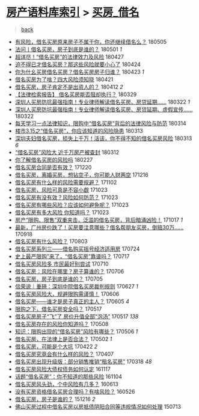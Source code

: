 [房产语料库索引](../../README.md)  > [买房_借名](买房_借名.md)
====
> [back](../README.md)

- [有风险，借名买房原来房子不属于你，你还继续借名么？](http://jkwz.applinzi.com/ittc/7099665091165422598.html#%E6%9C%89%E9%A3%8E%E9%99%A9%EF%BC%8C%E5%80%9F%E5%90%8D%E4%B9%B0%E6%88%BF%E5%8E%9F%E6%9D%A5%E6%88%BF%E5%AD%90%E4%B8%8D%E5%B1%9E%E4%BA%8E%E4%BD%A0%EF%BC%8C%E4%BD%A0%E8%BF%98%E7%BB%A7%E7%BB%AD%E5%80%9F%E5%90%8D%E4%B9%88%EF%BC%9F) 180505  
- [法问丨借名买房，房子到底是谁的？](http://jkwz.applinzi.com/ittc/7098034525437428752.html#%E6%B3%95%E9%97%AE%E4%B8%A8%E5%80%9F%E5%90%8D%E4%B9%B0%E6%88%BF%EF%BC%8C%E6%88%BF%E5%AD%90%E5%88%B0%E5%BA%95%E6%98%AF%E8%B0%81%E7%9A%84%EF%BC%9F) 180501 *1* 
- [超详尽！“借名买房”的法律效力及风险](http://jkwz.applinzi.com/ittc/7096604116132561936.html#%E8%B6%85%E8%AF%A6%E5%B0%BD%EF%BC%81%E2%80%9C%E5%80%9F%E5%90%8D%E4%B9%B0%E6%88%BF%E2%80%9D%E7%9A%84%E6%B3%95%E5%BE%8B%E6%95%88%E5%8A%9B%E5%8F%8A%E9%A3%8E%E9%99%A9) 180427  
- [迫不得已才借名买房？那这些风险就要小心了](http://jkwz.applinzi.com/ittc/7095552156738520075.html#%E8%BF%AB%E4%B8%8D%E5%BE%97%E5%B7%B2%E6%89%8D%E5%80%9F%E5%90%8D%E4%B9%B0%E6%88%BF%EF%BC%9F%E9%82%A3%E8%BF%99%E4%BA%9B%E9%A3%8E%E9%99%A9%E5%B0%B1%E8%A6%81%E5%B0%8F%E5%BF%83%E4%BA%86) 180424  
- [你为什幺买房借名买房？借名买房房子归谁？](http://jkwz.applinzi.com/ittc/7095101280722895888.html#%E4%BD%A0%E4%B8%BA%E4%BB%80%E5%B9%BA%E4%B9%B0%E6%88%BF%E5%80%9F%E5%90%8D%E4%B9%B0%E6%88%BF%EF%BC%9F%E5%80%9F%E5%90%8D%E4%B9%B0%E6%88%BF%E6%88%BF%E5%AD%90%E5%BD%92%E8%B0%81%EF%BC%9F) 180423 *1* 
- [借名买房为了啥？四大风险须知晓](http://jkwz.applinzi.com/ittc/7094478777877005319.html#%E5%80%9F%E5%90%8D%E4%B9%B0%E6%88%BF%E4%B8%BA%E4%BA%86%E5%95%A5%EF%BC%9F%E5%9B%9B%E5%A4%A7%E9%A3%8E%E9%99%A9%E9%A1%BB%E7%9F%A5%E6%99%93) 180421  
- [借名买房，房子肯定不是出资人的？](http://jkwz.applinzi.com/ittc/7091058345433891856.html#%E5%80%9F%E5%90%8D%E4%B9%B0%E6%88%BF%EF%BC%8C%E6%88%BF%E5%AD%90%E8%82%AF%E5%AE%9A%E4%B8%8D%E6%98%AF%E5%87%BA%E8%B5%84%E4%BA%BA%E7%9A%84%EF%BC%9F) 180412 *2* 
- [【法律检索报告】  借名买房能否阻却执行？](http://jkwz.applinzi.com/ittc/7085822923141284871.html#%E3%80%90%E6%B3%95%E5%BE%8B%E6%A3%80%E7%B4%A2%E6%8A%A5%E5%91%8A%E3%80%91++%E5%80%9F%E5%90%8D%E4%B9%B0%E6%88%BF%E8%83%BD%E5%90%A6%E9%98%BB%E5%8D%B4%E6%89%A7%E8%A1%8C%EF%BC%9F) 180329  
- [深圳人买房防坑最强指南！专业律师解读借名买房、房贷延期……](http://jkwz.applinzi.com/ittc/7083213195919754247.html#%E6%B7%B1%E5%9C%B3%E4%BA%BA%E4%B9%B0%E6%88%BF%E9%98%B2%E5%9D%91%E6%9C%80%E5%BC%BA%E6%8C%87%E5%8D%97%EF%BC%81%E4%B8%93%E4%B8%9A%E5%BE%8B%E5%B8%88%E8%A7%A3%E8%AF%BB%E5%80%9F%E5%90%8D%E4%B9%B0%E6%88%BF%E3%80%81%E6%88%BF%E8%B4%B7%E5%BB%B6%E6%9C%9F%E2%80%A6%E2%80%A6) 180322 *1* 
- [深圳人买房防坑最强指南！专业律师解读借名买房、房贷延期、虚假宣传……](http://jkwz.applinzi.com/ittc/7083189798376571915.html#%E6%B7%B1%E5%9C%B3%E4%BA%BA%E4%B9%B0%E6%88%BF%E9%98%B2%E5%9D%91%E6%9C%80%E5%BC%BA%E6%8C%87%E5%8D%97%EF%BC%81%E4%B8%93%E4%B8%9A%E5%BE%8B%E5%B8%88%E8%A7%A3%E8%AF%BB%E5%80%9F%E5%90%8D%E4%B9%B0%E6%88%BF%E3%80%81%E6%88%BF%E8%B4%B7%E5%BB%B6%E6%9C%9F%E3%80%81%E8%99%9A%E5%81%87%E5%AE%A3%E4%BC%A0%E2%80%A6%E2%80%A6) 180322  
- [每天学习一点法律知识，限购中“借名买房”背后的法律风险与防范](http://jkwz.applinzi.com/ittc/7080332840325874694.html#%E6%AF%8F%E5%A4%A9%E5%AD%A6%E4%B9%A0%E4%B8%80%E7%82%B9%E6%B3%95%E5%BE%8B%E7%9F%A5%E8%AF%86%EF%BC%8C%E9%99%90%E8%B4%AD%E4%B8%AD%E2%80%9C%E5%80%9F%E5%90%8D%E4%B9%B0%E6%88%BF%E2%80%9D%E8%83%8C%E5%90%8E%E7%9A%84%E6%B3%95%E5%BE%8B%E9%A3%8E%E9%99%A9%E4%B8%8E%E9%98%B2%E8%8C%83) 180314  
- [楼市3.15之“借名买房”，你应该知道的风险隐患](http://jkwz.applinzi.com/ittc/7079978142557275147.html#%E6%A5%BC%E5%B8%823.15%E4%B9%8B%E2%80%9C%E5%80%9F%E5%90%8D%E4%B9%B0%E6%88%BF%E2%80%9D%EF%BC%8C%E4%BD%A0%E5%BA%94%E8%AF%A5%E7%9F%A5%E9%81%93%E7%9A%84%E9%A3%8E%E9%99%A9%E9%9A%90%E6%82%A3) 180313  
- [深圳夫妇借名买房，损失上千万！活该，你不得不知的借名买房风险](http://jkwz.applinzi.com/ittc/7079944801527268359.html#%E6%B7%B1%E5%9C%B3%E5%A4%AB%E5%A6%87%E5%80%9F%E5%90%8D%E4%B9%B0%E6%88%BF%EF%BC%8C%E6%8D%9F%E5%A4%B1%E4%B8%8A%E5%8D%83%E4%B8%87%EF%BC%81%E6%B4%BB%E8%AF%A5%EF%BC%8C%E4%BD%A0%E4%B8%8D%E5%BE%97%E4%B8%8D%E7%9F%A5%E7%9A%84%E5%80%9F%E5%90%8D%E4%B9%B0%E6%88%BF%E9%A3%8E%E9%99%A9) 180313 *6* 
- [“借名买房”风险大 近千万房产被查封](http://jkwz.applinzi.com/ittc/7079506176494797830.html#%E2%80%9C%E5%80%9F%E5%90%8D%E4%B9%B0%E6%88%BF%E2%80%9D%E9%A3%8E%E9%99%A9%E5%A4%A7+%E8%BF%91%E5%8D%83%E4%B8%87%E6%88%BF%E4%BA%A7%E8%A2%AB%E6%9F%A5%E5%B0%81) 180312  
- [你了解借名买房的风险吗](http://jkwz.applinzi.com/ittc/7074794908059960331.html#%E4%BD%A0%E4%BA%86%E8%A7%A3%E5%80%9F%E5%90%8D%E4%B9%B0%E6%88%BF%E7%9A%84%E9%A3%8E%E9%99%A9%E5%90%97) 180227  
- [借名买房合同是否有效？](http://jkwz.applinzi.com/ittc/7049195553122944016.html#%E5%80%9F%E5%90%8D%E4%B9%B0%E6%88%BF%E5%90%88%E5%90%8C%E6%98%AF%E5%90%A6%E6%9C%89%E6%95%88%EF%BC%9F) 171220  
- [借名买房，离婚买房，想钻空子，你可能人财两空](http://jkwz.applinzi.com/ittc/7047593360729048080.html#%E5%80%9F%E5%90%8D%E4%B9%B0%E6%88%BF%EF%BC%8C%E7%A6%BB%E5%A9%9A%E4%B9%B0%E6%88%BF%EF%BC%8C%E6%83%B3%E9%92%BB%E7%A9%BA%E5%AD%90%EF%BC%8C%E4%BD%A0%E5%8F%AF%E8%83%BD%E4%BA%BA%E8%B4%A2%E4%B8%A4%E7%A9%BA) 171216  
- [借名买房有什么样的风险需要规避？](http://jkwz.applinzi.com/ittc/7031338016046580752.html#%E5%80%9F%E5%90%8D%E4%B9%B0%E6%88%BF%E6%9C%89%E4%BB%80%E4%B9%88%E6%A0%B7%E7%9A%84%E9%A3%8E%E9%99%A9%E9%9C%80%E8%A6%81%E8%A7%84%E9%81%BF%EF%BC%9F) 171102  
- [借名买房，风险可真是不容小觑](http://jkwz.applinzi.com/ittc/7027688552962458641.html#%E5%80%9F%E5%90%8D%E4%B9%B0%E6%88%BF%EF%BC%8C%E9%A3%8E%E9%99%A9%E5%8F%AF%E7%9C%9F%E6%98%AF%E4%B8%8D%E5%AE%B9%E5%B0%8F%E8%A7%91) 171023  
- [借名买房有没有效？风险如何防范？](http://jkwz.applinzi.com/ittc/7027686098824856593.html#%E5%80%9F%E5%90%8D%E4%B9%B0%E6%88%BF%E6%9C%89%E6%B2%A1%E6%9C%89%E6%95%88%EF%BC%9F%E9%A3%8E%E9%99%A9%E5%A6%82%E4%BD%95%E9%98%B2%E8%8C%83%EF%BC%9F) 171023  
- [借名买房有哪些风险？应该如何避免呢？](http://jkwz.applinzi.com/ittc/7027597429589935121.html#%E5%80%9F%E5%90%8D%E4%B9%B0%E6%88%BF%E6%9C%89%E5%93%AA%E4%BA%9B%E9%A3%8E%E9%99%A9%EF%BC%9F%E5%BA%94%E8%AF%A5%E5%A6%82%E4%BD%95%E9%81%BF%E5%85%8D%E5%91%A2%EF%BC%9F) 171023  
- [借名买房有多大风险 你知道吗？](http://jkwz.applinzi.com/ittc/7027594455387997201.html#%E5%80%9F%E5%90%8D%E4%B9%B0%E6%88%BF%E6%9C%89%E5%A4%9A%E5%A4%A7%E9%A3%8E%E9%99%A9+%E4%BD%A0%E7%9F%A5%E9%81%93%E5%90%97%EF%BC%9F) 171023  
- [房产“限购、限售”双重夹击，泛滥的借名买房，背后暗涌凶险！](http://jkwz.applinzi.com/ittc/7025449281476101137.html#%E6%88%BF%E4%BA%A7%E2%80%9C%E9%99%90%E8%B4%AD%E3%80%81%E9%99%90%E5%94%AE%E2%80%9D%E5%8F%8C%E9%87%8D%E5%A4%B9%E5%87%BB%EF%BC%8C%E6%B3%9B%E6%BB%A5%E7%9A%84%E5%80%9F%E5%90%8D%E4%B9%B0%E6%88%BF%EF%BC%8C%E8%83%8C%E5%90%8E%E6%9A%97%E6%B6%8C%E5%87%B6%E9%99%A9%EF%BC%81) 171017 *1* 
- [最新，广州房价跌了！买房要注意哪些？借名帮朋友买房，倒赔30万……](http://jkwz.applinzi.com/ittc/7014724194796045329.html#%E6%9C%80%E6%96%B0%EF%BC%8C%E5%B9%BF%E5%B7%9E%E6%88%BF%E4%BB%B7%E8%B7%8C%E4%BA%86%EF%BC%81%E4%B9%B0%E6%88%BF%E8%A6%81%E6%B3%A8%E6%84%8F%E5%93%AA%E4%BA%9B%EF%BC%9F%E5%80%9F%E5%90%8D%E5%B8%AE%E6%9C%8B%E5%8F%8B%E4%B9%B0%E6%88%BF%EF%BC%8C%E5%80%92%E8%B5%9430%E4%B8%87%E2%80%A6%E2%80%A6) 170918  
- [借名买房有什么风险？](http://jkwz.applinzi.com/ittc/6997628543956419600.html#%E5%80%9F%E5%90%8D%E4%B9%B0%E6%88%BF%E6%9C%89%E4%BB%80%E4%B9%88%E9%A3%8E%E9%99%A9%EF%BC%9F) 170803  
- [借名买房系列三——借名购买摇号经济适用房](http://jkwz.applinzi.com/ittc/6993799169905787920.html#%E5%80%9F%E5%90%8D%E4%B9%B0%E6%88%BF%E7%B3%BB%E5%88%97%E4%B8%89%E2%80%94%E2%80%94%E5%80%9F%E5%90%8D%E8%B4%AD%E4%B9%B0%E6%91%87%E5%8F%B7%E7%BB%8F%E6%B5%8E%E9%80%82%E7%94%A8%E6%88%BF) 170724  
- [史上最严限购”来了，“借名买房”靠谱吗？](http://jkwz.applinzi.com/ittc/6991190783871681552.html#%E5%8F%B2%E4%B8%8A%E6%9C%80%E4%B8%A5%E9%99%90%E8%B4%AD%E2%80%9D%E6%9D%A5%E4%BA%86%EF%BC%8C%E2%80%9C%E5%80%9F%E5%90%8D%E4%B9%B0%E6%88%BF%E2%80%9D%E9%9D%A0%E8%B0%B1%E5%90%97%EF%BC%9F) 170717  
- [借名买房风险多 市民最好别尝试](http://jkwz.applinzi.com/ittc/6988688809162966032.html#%E5%80%9F%E5%90%8D%E4%B9%B0%E6%88%BF%E9%A3%8E%E9%99%A9%E5%A4%9A+%E5%B8%82%E6%B0%91%E6%9C%80%E5%A5%BD%E5%88%AB%E5%B0%9D%E8%AF%95) 170710  
- [借名买房：风险在哪里？房子算谁的？](http://jkwz.applinzi.com/ittc/6986445857258734596.html#%E5%80%9F%E5%90%8D%E4%B9%B0%E6%88%BF%EF%BC%9A%E9%A3%8E%E9%99%A9%E5%9C%A8%E5%93%AA%E9%87%8C%EF%BC%9F%E6%88%BF%E5%AD%90%E7%AE%97%E8%B0%81%E7%9A%84%EF%BC%9F) 170706  
- [借名买房，房子到底是谁的？](http://jkwz.applinzi.com/ittc/6986871512098145284.html#%E5%80%9F%E5%90%8D%E4%B9%B0%E6%88%BF%EF%BC%8C%E6%88%BF%E5%AD%90%E5%88%B0%E5%BA%95%E6%98%AF%E8%B0%81%E7%9A%84%EF%BC%9F) 170705  
- [信荣说｜重磅：深圳中院借名买房裁判规则](http://jkwz.applinzi.com/ittc/6983974786555184132.html#%E4%BF%A1%E8%8D%A3%E8%AF%B4%EF%BD%9C%E9%87%8D%E7%A3%85%EF%BC%9A%E6%B7%B1%E5%9C%B3%E4%B8%AD%E9%99%A2%E5%80%9F%E5%90%8D%E4%B9%B0%E6%88%BF%E8%A3%81%E5%88%A4%E8%A7%84%E5%88%99) 170627 *1* 
- [借名买房风险大，规避限购需谨慎！](http://jkwz.applinzi.com/ittc/6976195224161223685.html#%E5%80%9F%E5%90%8D%E4%B9%B0%E6%88%BF%E9%A3%8E%E9%99%A9%E5%A4%A7%EF%BC%8C%E8%A7%84%E9%81%BF%E9%99%90%E8%B4%AD%E9%9C%80%E8%B0%A8%E6%85%8E%EF%BC%81) 170606  
- [借名买房——谁才是房子真正的主人？](http://jkwz.applinzi.com/ittc/6975705557007598596.html#%E5%80%9F%E5%90%8D%E4%B9%B0%E6%88%BF%E2%80%94%E2%80%94%E8%B0%81%E6%89%8D%E6%98%AF%E6%88%BF%E5%AD%90%E7%9C%9F%E6%AD%A3%E7%9A%84%E4%B8%BB%E4%BA%BA%EF%BC%9F) 170605 *4* 
- [限购之下，借名买房安全吗？](http://jkwz.applinzi.com/ittc/6968636629785773060.html#%E9%99%90%E8%B4%AD%E4%B9%8B%E4%B8%8B%EF%BC%8C%E5%80%9F%E5%90%8D%E4%B9%B0%E6%88%BF%E5%AE%89%E5%85%A8%E5%90%97%EF%BC%9F) 170517  
- [借名买房房子“飞”了 房价升值全部“泡汤”](http://jkwz.applinzi.com/ittc/6968580531510838276.html#%E5%80%9F%E5%90%8D%E4%B9%B0%E6%88%BF%E6%88%BF%E5%AD%90%E2%80%9C%E9%A3%9E%E2%80%9D%E4%BA%86+%E6%88%BF%E4%BB%B7%E5%8D%87%E5%80%BC%E5%85%A8%E9%83%A8%E2%80%9C%E6%B3%A1%E6%B1%A4%E2%80%9D) 170517 *138* 
- [借名买房存在的风险你知道吗？](http://jkwz.applinzi.com/ittc/6965218159161246725.html#%E5%80%9F%E5%90%8D%E4%B9%B0%E6%88%BF%E5%AD%98%E5%9C%A8%E7%9A%84%E9%A3%8E%E9%99%A9%E4%BD%A0%E7%9F%A5%E9%81%93%E5%90%97%EF%BC%9F) 170508  
- [知识：限购出现的“借名买房”风险有哪些？](http://jkwz.applinzi.com/ittc/6964551956981875716.html#%E7%9F%A5%E8%AF%86%EF%BC%9A%E9%99%90%E8%B4%AD%E5%87%BA%E7%8E%B0%E7%9A%84%E2%80%9C%E5%80%9F%E5%90%8D%E4%B9%B0%E6%88%BF%E2%80%9D%E9%A3%8E%E9%99%A9%E6%9C%89%E5%93%AA%E4%BA%9B%EF%BC%9F) 170506 *1* 
- [借名买房，在法律上是否合法？](http://jkwz.applinzi.com/ittc/6963006913930331141.html#%E5%80%9F%E5%90%8D%E4%B9%B0%E6%88%BF%EF%BC%8C%E5%9C%A8%E6%B3%95%E5%BE%8B%E4%B8%8A%E6%98%AF%E5%90%A6%E5%90%88%E6%B3%95%EF%BC%9F) 170502 *1* 
- [借名买房，可能是个大坑](http://jkwz.applinzi.com/ittc/6959382093833438212.html#%E5%80%9F%E5%90%8D%E4%B9%B0%E6%88%BF%EF%BC%8C%E5%8F%AF%E8%83%BD%E6%98%AF%E4%B8%AA%E5%A4%A7%E5%9D%91) 170422 *2* 
- [借名买房究竟会有什么样的风险？](http://jkwz.applinzi.com/ittc/6953449443138470916.html#%E5%80%9F%E5%90%8D%E4%B9%B0%E6%88%BF%E7%A9%B6%E7%AB%9F%E4%BC%9A%E6%9C%89%E4%BB%80%E4%B9%88%E6%A0%B7%E7%9A%84%E9%A3%8E%E9%99%A9%EF%BC%9F) 170407  
- [借名买房出现升级版：部分销售推销“租名买房”](http://jkwz.applinzi.com/ittc/6946495253539456004.html#%E5%80%9F%E5%90%8D%E4%B9%B0%E6%88%BF%E5%87%BA%E7%8E%B0%E5%8D%87%E7%BA%A7%E7%89%88%EF%BC%9A%E9%83%A8%E5%88%86%E9%94%80%E5%94%AE%E6%8E%A8%E9%94%80%E2%80%9C%E7%A7%9F%E5%90%8D%E4%B9%B0%E6%88%BF%E2%80%9D) 170318 *48* 
- [借名买房风险大债权债务如何认定](http://jkwz.applinzi.com/ittc/6901385278895162373.html#%E5%80%9F%E5%90%8D%E4%B9%B0%E6%88%BF%E9%A3%8E%E9%99%A9%E5%A4%A7%E5%80%BA%E6%9D%83%E5%80%BA%E5%8A%A1%E5%A6%82%E4%BD%95%E8%AE%A4%E5%AE%9A) 161117  
- [话题“借名买房”：你不知道的那些风险](http://jkwz.applinzi.com/ittc/6896663156759200772.html#%E8%AF%9D%E9%A2%98%E2%80%9C%E5%80%9F%E5%90%8D%E4%B9%B0%E6%88%BF%E2%80%9D%EF%BC%9A%E4%BD%A0%E4%B8%8D%E7%9F%A5%E9%81%93%E7%9A%84%E9%82%A3%E4%BA%9B%E9%A3%8E%E9%99%A9) 161104  
- [借名买房风头劲，个中风险有几多？](http://jkwz.applinzi.com/ittc/6842868175515157508.html#%E5%80%9F%E5%90%8D%E4%B9%B0%E6%88%BF%E9%A3%8E%E5%A4%B4%E5%8A%B2%EF%BC%8C%E4%B8%AA%E4%B8%AD%E9%A3%8E%E9%99%A9%E6%9C%89%E5%87%A0%E5%A4%9A%EF%BC%9F) 160613  
- [没有买房资格借名买房合理吗？有啥风险？](http://jkwz.applinzi.com/ittc/6836484560757720069.html#%E6%B2%A1%E6%9C%89%E4%B9%B0%E6%88%BF%E8%B5%84%E6%A0%BC%E5%80%9F%E5%90%8D%E4%B9%B0%E6%88%BF%E5%90%88%E7%90%86%E5%90%97%EF%BC%9F%E6%9C%89%E5%95%A5%E9%A3%8E%E9%99%A9%EF%BC%9F) 160526  
- [借名买房，房子是谁的？](http://jkwz.applinzi.com/ittc/6776449205988230148.html#%E5%80%9F%E5%90%8D%E4%B9%B0%E6%88%BF%EF%BC%8C%E6%88%BF%E5%AD%90%E6%98%AF%E8%B0%81%E7%9A%84%EF%BC%9F) 151216 *2* 
- [佛山买房过程中借名买房以房抵债阴阳合同等违规情况如何处理](http://jkwz.applinzi.com/ittc/547650611428687227.html#%E4%BD%9B%E5%B1%B1%E4%B9%B0%E6%88%BF%E8%BF%87%E7%A8%8B%E4%B8%AD%E5%80%9F%E5%90%8D%E4%B9%B0%E6%88%BF%E4%BB%A5%E6%88%BF%E6%8A%B5%E5%80%BA%E9%98%B4%E9%98%B3%E5%90%88%E5%90%8C%E7%AD%89%E8%BF%9D%E8%A7%84%E6%83%85%E5%86%B5%E5%A6%82%E4%BD%95%E5%A4%84%E7%90%86) 150713  
